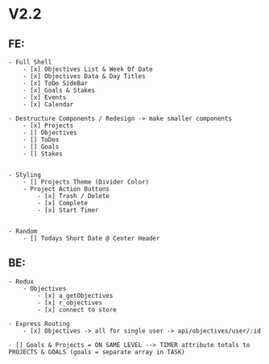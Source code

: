 # V2.2
    
## FE:
    - Full Shell
        - [x] Objectives List & Week Of Date
        - [x] Objectives Data & Day Titles
        - [x] ToDo SideBar
        - [x] Goals & Stakes
        - [x] Events
        - [x] Calendar

    - Destructure Components / Redesign -> make smaller components
        - [x] Projects
        - [] Objectives
        - [] ToDos
        - [] Goals
        - [] Stakes

    
    - Styling
        - [] Projects Theme (Divider Color)
        - Project Action Buttons
            - [x] Trash / Delete
            - [x] Complete
            - [x] Start Timer


    - Random
        - [] Todays Short Date @ Center Header
## BE:
    - Redux
        - Objectives
            - [x] a_getObjectives
            - [x] r_objectives
            - [x] connect to store

    - Express Routing
        - [x] Objectives -> all for single user -> api/objectives/user/:id

    - [] Goals & Projects = ON SAME LEVEL --> TIMER attribute totals to PROJECTS & GOALS (goals = separate array in TASK)
